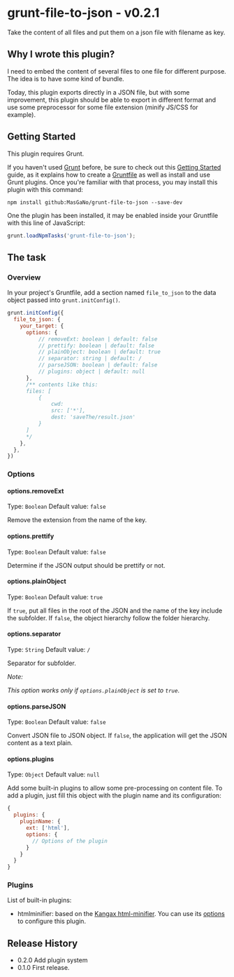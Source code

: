 # grunt-file-to-json - v0.2.1
Take the content of all files and put them on a json file with filename as key.

## Why I wrote this plugin?
I need to embed the content of several files to one file for different purpose. The idea is to have some kind of bundle.

Today, this plugin exports directly in a JSON file, but with some improvement, this plugin should be able to export in different format and use some preprocessor for some file extension (minify JS/CSS for example).

## Getting Started
This plugin requires Grunt.

If you haven't used [Grunt](http://gruntjs.com/) before, be sure to check out this [Getting Started](http://gruntjs.com/getting-started) guide, as it explains how to create a [Gruntfile](http://gruntjs.com/sample-gruntfile) as well as install and use Grunt plugins. Once you're familiar with that process, you may install this plugin with this command:

```shell
npm install github:MasGaNo/grunt-file-to-json --save-dev
```

One the plugin has been installed, it may be enabled inside your Gruntfile with this line of JavaScript:

```js
grunt.loadNpmTasks('grunt-file-to-json');
```

## The task

### Overview
In your project's Gruntfile, add a section named `file_to_json` to the data object passed into `grunt.initConfig()`.

```js
grunt.initConfig({
  file_to_json: {
    your_target: {
      options: {
          // removeExt: boolean | default: false
          // prettify: boolean | default: false
          // plainObject: boolean | default: true
          // separator: string | default: /
          // parseJSON: boolean | default: false
          // plugins: object | default: null
      },
      /** contents like this:
      files: [
          {
              cwd: 
              src: ['*'],
              dest: 'saveThe/result.json'
          }
      ]
      */
    },
  },
})
```

### Options

#### options.removeExt
Type: `Boolean`
Default value: `false`

Remove the extension from the name of the key.

#### options.prettify
Type: `Boolean`
Default value: `false`

Determine if the JSON output should be prettify or not.

#### options.plainObject
Type: `Boolean`
Default value: `true`

If `true`, put all files in the root of the JSON and the name of the key include the subfolder.
If `false`, the object hierarchy follow the folder hierarchy.

#### options.separator
Type: `String`
Default value: `/`

Separator for subfolder.

*Note:*

*This option works only if `options.plainObject` is set to `true`*.

#### options.parseJSON
Type: `Boolean`
Default value: `false`

Convert JSON file to JSON object. If `false`, the application will get the JSON content as a text plain.

#### options.plugins
Type: `Object`
Default value: `null`

Add some built-in plugins to allow some pre-processing on content file.
To add a plugin, just fill this object with the plugin name and its configuration:
```js
{
  plugins: {
    pluginName: {
      ext: ['html'],
      options: {
        // Options of the plugin
      }
    }
  }
}
```

### Plugins
List of built-in plugins:
- htmlminifier: based on the [Kangax html-minifier](https://github.com/kangax/html-minifier.git). You can use its [options](https://github.com/kangax/html-minifier#options-quick-reference) to configure this plugin.


## Release History
- 0.2.0 Add plugin system
- 0.1.0 First release.
